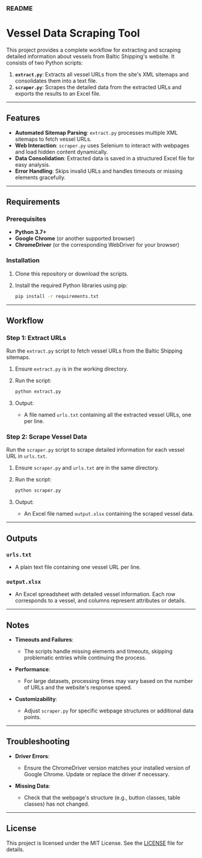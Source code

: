 ### README

# Vessel Data Scraping Tool

This project provides a complete workflow for extracting and scraping detailed information about vessels from Baltic Shipping's website. It consists of two Python scripts:

1. **`extract.py`**: Extracts all vessel URLs from the site's XML sitemaps and consolidates them into a text file.
2. **`scraper.py`**: Scrapes the detailed data from the extracted URLs and exports the results to an Excel file.

---

## Features

- **Automated Sitemap Parsing**: `extract.py` processes multiple XML sitemaps to fetch vessel URLs.
- **Web Interaction**: `scraper.py` uses Selenium to interact with webpages and load hidden content dynamically.
- **Data Consolidation**: Extracted data is saved in a structured Excel file for easy analysis.
- **Error Handling**: Skips invalid URLs and handles timeouts or missing elements gracefully.

---

## Requirements

### Prerequisites

- **Python 3.7+**
- **Google Chrome** (or another supported browser)
- **ChromeDriver** (or the corresponding WebDriver for your browser)

### Installation

1. Clone this repository or download the scripts.

2. Install the required Python libraries using pip:
   
   ```bash
   pip install -r requirements.txt  
   ```

---

## Workflow

### Step 1: Extract URLs

Run the `extract.py` script to fetch vessel URLs from the Baltic Shipping sitemaps.

1. Ensure `extract.py` is in the working directory.

2. Run the script:
   
   ```bash
   python extract.py  
   ```

3. Output:
   
   - A file named `urls.txt` containing all the extracted vessel URLs, one per line.

### Step 2: Scrape Vessel Data

Run the `scraper.py` script to scrape detailed information for each vessel URL in `urls.txt`.

1. Ensure `scraper.py` and `urls.txt` are in the same directory.

2. Run the script:
   
   ```bash
   python scraper.py  
   ```

3. Output:
   
   - An Excel file named `output.xlsx` containing the scraped vessel data.

---

## Outputs

### `urls.txt`

- A plain text file containing one vessel URL per line.

### `output.xlsx`

- An Excel spreadsheet with detailed vessel information. Each row corresponds to a vessel, and columns represent attributes or details.

---

## Notes

- **Timeouts and Failures**:
  
  - The scripts handle missing elements and timeouts, skipping problematic entries while continuing the process.

- **Performance**:
  
  - For large datasets, processing times may vary based on the number of URLs and the website's response speed.

- **Customizability**:
  
  - Adjust `scraper.py` for specific webpage structures or additional data points.

---

## Troubleshooting

- **Driver Errors**:
  
  - Ensure the ChromeDriver version matches your installed version of Google Chrome. Update or replace the driver if necessary.

- **Missing Data**:
  
  - Check that the webpage's structure (e.g., button classes, table classes) has not changed.

---

## License

This project is licensed under the MIT License. See the [LICENSE](LICENSE.txt) file for details.

